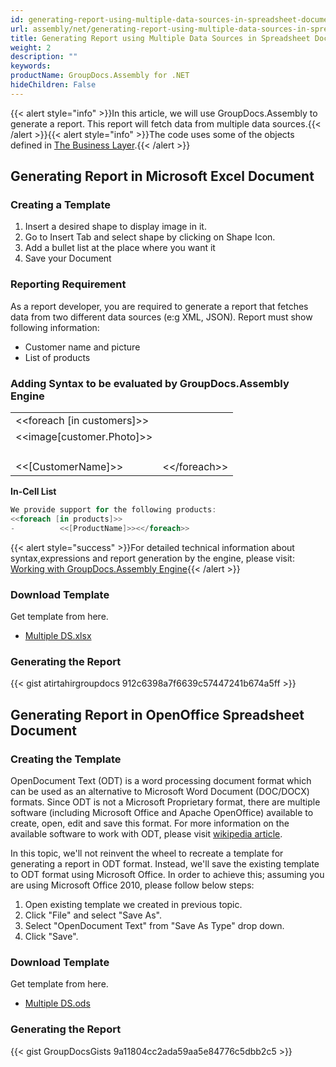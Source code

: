 ```yaml
---
id: generating-report-using-multiple-data-sources-in-spreadsheet-document
url: assembly/net/generating-report-using-multiple-data-sources-in-spreadsheet-document
title: Generating Report using Multiple Data Sources in Spreadsheet Document
weight: 2
description: ""
keywords: 
productName: GroupDocs.Assembly for .NET
hideChildren: False
---
```

{{< alert style="info" >}}In this article, we will use GroupDocs.Assembly to generate a report. This report will fetch data from multiple data sources.{{< /alert >}}{{< alert style="info" >}}The code uses some of the objects defined in [The Business Layer](https://docs.groupdocs.com/assembly/net/the-business-layer/).{{< /alert >}}

## Generating Report in Microsoft Excel Document

### Creating a Template

1.  Insert a desired shape to display image in it.
2.  Go to Insert Tab and select shape by clicking on Shape Icon.
3.  Add a bullet list at the place where you want it
4.  Save your Document

### Reporting Requirement

As a report developer, you are required to generate a report that fetches data from two different data sources (e:g XML, JSON). Report must show following information:

*   Customer name and picture
*   List of products

### Adding Syntax to be evaluated by GroupDocs.Assembly Engine

<table class="gd-assembly">
	<tbody>
		<tr>
			<td colspan="3">&lt;&lt;foreach [in customers]>></td>
			<td></td>
			<td></td>
		</tr>
		<tr style="vertical-align: top">
			<td colspan="3" rowspan="8">&lt;&lt;image[customer.Photo]>></td>
			<td></td>
			<td></td>
		</tr>
		<tr>
			<td></td>
			<td></td>
		</tr>
		<tr>
			<td></td>
			<td></td>
		</tr>
		<tr>
			<td></td>
			<td></td>
		</tr>
		<tr>
			<td></td>
			<td></td>
		</tr>
		<tr>
			<td></td>
			<td></td>
		</tr>
		<tr>
			<td></td>
			<td></td>
		</tr>
		<tr>
			<td></td>
			<td></td>
		</tr>
		<tr>
			<td colspan="3">&lt;&lt;[CustomerName]>></td>
			<td colspan="2">&lt;&lt;/foreach>></td>
		</tr>
	</tbody>
</table>

**In-Cell List**

```csharp
We provide support for the following products:
<<foreach [in products]>>
-          <<[ProductName]>><</foreach>>
```

{{< alert style="success" >}}For detailed technical information about syntax,expressions and report generation by the engine, please visit: [Working with GroupDocs.Assembly Engine](https://docs.groupdocs.com/assembly/net/working-with-groupdocs-assembly-engine/){{< /alert >}}

### Download Template

Get template from here.

*   [Multiple DS.xlsx](https://github.com/groupdocs-assembly/GroupDocs.Assembly-for-.NET/blob/master/Examples/Data/Source/Spreadsheet%20Templates/Multiple%20DS.xlsx?raw=true)

### Generating the Report

{{< gist atirtahirgroupdocs 912c6398a7f6639c57447241b674a5ff >}}

## Generating Report in OpenOffice Spreadsheet Document

### Creating the Template

OpenDocument Text (ODT) is a word processing document format which can be used as an alternative to Microsoft Word Document (DOC/DOCX) formats. Since ODT is not a Microsoft Proprietary format, there are multiple software (including Microsoft Office and Apache OpenOffice) available to create, open, edit and save this format. For more information on the available software to work with ODT, please visit [wikipedia article](https://en.wikipedia.org/wiki/OpenDocument#Software).

In this topic, we'll not reinvent the wheel to recreate a template for generating a report in ODT format. Instead, we'll save the existing template to ODT format using Microsoft Office. In order to achieve this; assuming you are using Microsoft Office 2010, please follow below steps:

1.  Open existing template we created in previous topic.
2.  Click "File" and select "Save As".
3.  Select "OpenDocument Text" from "Save As Type" drop down.
4.  Click "Save".

### Download Template

Get template from here.

*   [Multiple DS.ods](https://github.com/groupdocs-assembly/GroupDocs.Assembly-for-.NET/blob/master/Examples/Data/Source/Spreadsheet%20Templates/Multiple%20DS.ods?raw=true)

### Generating the Report

{{< gist GroupDocsGists 9a11804cc2ada59aa5e84776c5dbb2c5 >}}


